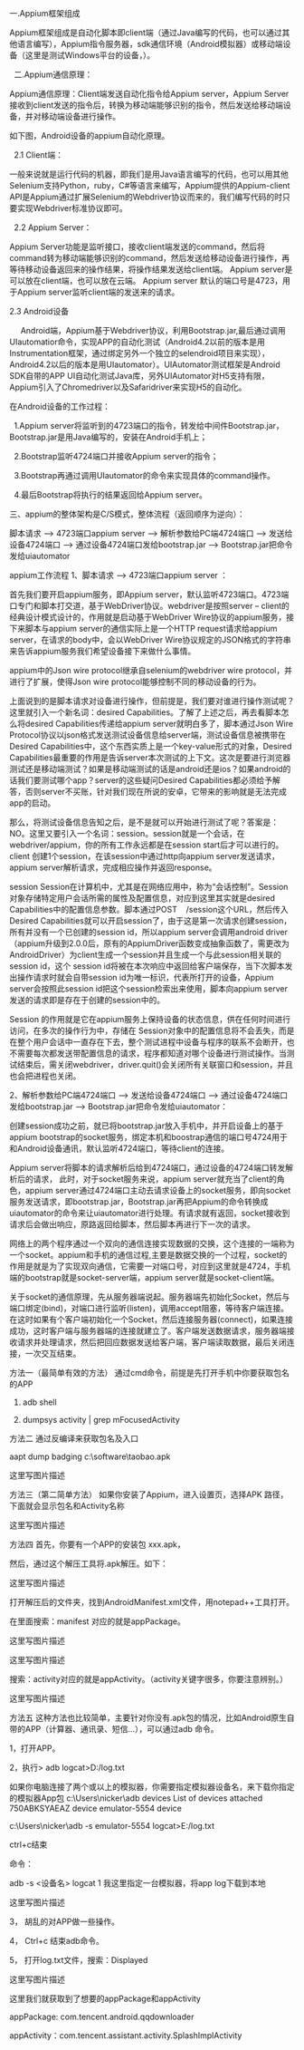 一.Appium框架组成 


Appium框架组成是自动化脚本即client端（通过Java编写的代码，也可以通过其他语言编写），Appium指令服务器，sdk通信环境（Android模拟器）或移动端设备（这里是测试Windows平台的设备，）。

  二.Appium通信原理：

Appium通信原理：Client端发送自动化指令给Appium server，Appium Server接收到client发送的指令后，转换为移动端能够识别的指令，然后发送给移动端设备，并对移动端设备进行操作。

如下图，Android设备的appium自动化原理。 

  2.1 Client端：

一般来说就是运行代码的机器，即我们是用Java语言编写的代码，也可以用其他Selenium支持Python，ruby，C#等语言来编写，Appium提供的Appium-client API是Appium通过扩展Selenium的Webdriver协议而来的，我们编写代码的时只要实现Webdriver标准协议即可。

  2.2 Appium Server：

Appium Server功能是监听接口，接收client端发送的command，然后将command转为移动端能够识别的command，然后发送给移动设备进行操作，再等待移动设备返回来的操作结果，将操作结果发送给client端。 Appium server是可以放在client端，也可以放在云端。 Appium server 默认的端口号是4723，用于Appium server监听client端的发送来的请求。

2.3 Android设备

     Android端，Appium基于Webdriver协议，利用Bootstrap.jar,最后通过调用UIautomatior命令，实现APP的自动化测试（Android4.2以前的版本是用Instrumentation框架，通过绑定另外一个独立的selendroid项目来实现），Android4.2以后的版本是用UIautomator）。UIAutomator测试框架是Android SDK自带的APP UI自动化测试Java库，另外UIAutomator对H5支持有限，Appium引入了Chromedriver以及Safaridriver来实现H5的自动化。

在Android设备的工作过程：

  1.Appium server将监听到的4723端口的指令，转发给中间件Bootstrap.jar，Bootstrap.jar是用Java编写的，安装在Android手机上；

  2.Bootstrap监听4724端口并接收Appium server的指令；

  3.Bootstrap再通过调用UIautomator的命令来实现具体的command操作。

  4.最后Bootstrap将执行的结果返回给Appium server。

三、appium的整体架构是C/S模式，整体流程（返回顺序为逆向）：

脚本请求 ——> 4723端口appium server ——> 解析参数给PC端4724端口 ——> 发送给设备4724端口 ——> 通过设备4724端口发给bootstrap.jar ——> Bootstrap.jar把命令发给uiautomator

appium工作流程
1、脚本请求 ——> 4723端口appium server ：

首先我们要开启appium服务，即Appium server，默认监听4723端口。4723端口专门和脚本打交道，基于WebDriver协议。webdriver是按照server – client的经典设计模式设计的，作用就是启动基于WebDriver Wire协议的appium服务，接下来脚本与appium server的通信实际上是一个HTTP request请求给appium server，在请求的body中，会以WebDriver Wire协议规定的JSON格式的字符串来告诉appium服务我们希望设备接下来做什么事情。

appium中的Json wire protocol继承自selenium的webdriver wire protocol，并进行了扩展，使得Json wire protocol能够控制不同的移动设备的行为。

上面说到的是脚本请求对设备进行操作，但前提是，我们要对谁进行操作测试呢？这里就引入一个新名词：desired Capabilities。了解了上述之后，再去看脚本怎么将desired Capabilities传递给appium server就明白多了，脚本通过Json Wire Protocol协议以json格式发送测试设备信息给server端，测试设备信息被携带在Desired Capabilities中，这个东西实质上是一个key-value形式的对象，Desired Capabilities最重要的作用是告诉server本次测试的上下文。这次是要进行浏览器测试还是移动端测试？如果是移动端测试的话是android还是ios？如果android的话我们要测试哪个app？server的这些疑问Desired Capabilities都必须给予解答，否则server不买账，针对我们现在所说的安卓，它带来的影响就是无法完成app的启动。

那么，将测试设备信息告知之后，是不是就可以开始进行测试了呢？答案是：NO。这里又要引入一个名词：session。session就是一个会话，在webdriver/appium，你的所有工作永远都是在session start后才可以进行的。client 创建1个session，在该session中通过http向appium server发送请求，appium server解析请求，完成相应操作并返回response。

session
Session在计算机中，尤其是在网络应用中，称为“会话控制”。Session 对象存储特定用户会话所需的属性及配置信息，对应到这里其实就是desired Capabilities中的配置信息参数。脚本通过POST    /session这个URL，然后传入Desired Capabilities就可以开启session了，由于这是第一次请求创建session，所有并没有一个已创建的session id，所以appium server会调用android driver（appium升级到2.0.0后，原有的AppiumDriver函数变成抽象函数了，需更改为AndroidDriver）为client生成一个session并且生成一个与此session相关联的session id，这个 session id将被在本次响应中返回给客户端保存，当下次脚本发出操作请求时就会自带session id为唯一标识，代表所打开的设备，Appium server会按照此session id把这个session检索出来使用，脚本向appium server发送的请求即是存在于创建的session中的。

Session 的作用就是它在appium服务上保持设备的状态信息，供在任何时间进行访问，在多次的操作行为中，存储在 Session对象中的配置信息将不会丢失，而是在整个用户会话中一直存在下去，整个测试进程中设备与程序的联系不会断开，也不需要每次都发送带配置信息的请求，程序都知道对哪个设备进行测试操作。当测试结束后，需关闭webdriver，driver.quit()会关闭所有关联窗口和session，并且也会把进程也关闭。

2、解析参数给PC端4724端口 ——> 发送给设备4724端口 ——> 通过设备4724端口发给bootstrap.jar ——> Bootstrap.jar把命令发给uiautomator：

创建session成功之前，就已将bootstrap.jar放入手机中，并开启设备上的基于appium bootstrap的socket服务，绑定本机和boostrap通信的端口号4724用于和Android设备通讯，默认监听4724端口，等待client的连接。

Appium server将脚本的请求解析后给到4724端口，通过设备的4724端口转发解析后的请求， 此时，对于socket服务来说，appium server就充当了client的角色，appium server通过4724端口主动去请求设备上的socket服务，即向socket服务发送请求，即bootstrap.jar，Bootstrap.jar再把Appium的命令转换成uiautomator的命令来让uiautomator进行处理。有请求就有返回，socket接收到请求后会做出响应，原路返回给脚本，然后脚本再进行下一次的请求。

网络上的两个程序通过一个双向的通信连接实现数据的交换，这个连接的一端称为一个socket。appium和手机的通信过程,主要是数据交换的一个过程，socket的作用是就是为了实现双向通信，它需要一对端口号，对应到这里就是4724，手机端的bootstrap就是socket-server端，appium server就是socket-client端。

关于socket的通信原理，先从服务器端说起。服务器端先初始化Socket，然后与端口绑定(bind)，对端口进行监听(listen)，调用accept阻塞，等待客户端连接。在这时如果有个客户端初始化一个Socket，然后连接服务器(connect)，如果连接成功，这时客户端与服务器端的连接就建立了。客户端发送数据请求，服务器端接收请求并处理请求，然后把回应数据发送给客户端，客户端读取数据，最后关闭连接，一次交互结束。



方法一（最简单有效的方法）
通过cmd命令，前提是先打开手机中你要获取包名的APP

1. adb shell

2. dumpsys activity | grep mFocusedActivity

方法二
通过反编译来获取包名及入口

aapt dump badging c:\software\taobao.apk

这里写图片描述

方法三（第二简单方法）
如果你安装了Appium，进入设置页，选择APK 路径，下面就会显示包名和Activity名称

这里写图片描述

方法四
首先，你要有一个APP的安装包 xxx.apk，

然后，通过这个解压工具将.apk解压。如下：

这里写图片描述

打开解压后的文件夹，找到AndroidManifest.xml文件，用notepad++工具打开。

在里面搜索：manifest 对应的就是appPackage。

这里写图片描述

这里写图片描述

搜索：activity对应的就是appActivity。（activity关键字很多，你要注意辨别。）

这里写图片描述

方法五
这种方法也比较简单，主要针对你没有.apk包的情况，比如Android原生自带的APP（计算器、通讯录、短信…），可以通过adb 命令。

1，打开APP。

2，执行> adb logcat>D:/log.txt

如果你电脑连接了两个或以上的模拟器，你需要指定模拟器设备名，来下载你指定的模拟器App包
c:\Users\nicker\adb devices
List of devices attached
750ABKSYAEAZ device
emulator-5554 device


c:\Users\nicker\adb -s emulator-5554 logcat>E:/log.txt

ctrl+c结束

命令：

adb -s <设备名> logcat
1
我这里指定一台模拟器，将app log下载到本地

这里写图片描述

3， 胡乱的对APP做一些操作。

4， Ctrl+c 结束adb命令。

5， 打开log.txt文件，搜索：Displayed

这里写图片描述

这里我们就获取到了想要的appPackage和appActivity

appPackage: com.tencent.android.qqdownloader

appActivity：com.tencent.assistant.activity.SplashImplActivity
